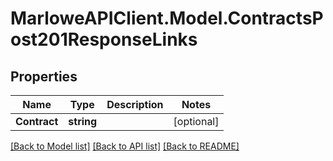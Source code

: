 # MarloweAPIClient.Model.ContractsPost201ResponseLinks

## Properties

Name | Type | Description | Notes
------------ | ------------- | ------------- | -------------
**Contract** | **string** |  | [optional] 

[[Back to Model list]](../README.md#documentation-for-models) [[Back to API list]](../README.md#documentation-for-api-endpoints) [[Back to README]](../README.md)

